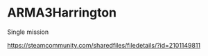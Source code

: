 # ARMA3Harrington

Single mission

https://steamcommunity.com/sharedfiles/filedetails/?id=2101149811
